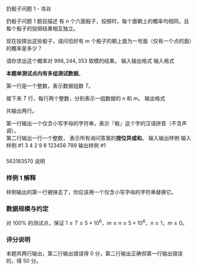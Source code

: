



扔骰子问题 1 - 洛谷














扔骰子问题 1
题目描述
有 $n$ 个六面骰子，投掷时，每个面朝上的概率均相同，且每个骰子的投掷结果相互独立。

现在投掷出这些骰子，请问恰好有 $m$ 个骰子的朝上面为一号面（仅有一个点的面）的概率是多少？

请你求出这个概率对 $998,244,353$ 取模的结果。
输入输出格式
输入格式

**本题单测试点内有多组测试数据**。

第一行是一个整数，表示数据组数 $T$。

接下来 $T$ 行，每行两个整数，分别表示一组数据的 $n$ 和 $m$。
输出格式

共输出两行。

第一行输出一个仅含小写字母的字符串，表示『骰』这个字的汉语拼音（不含声调）。  
第二行输出一行一个整数， 表示所有询问答案的**按位异或和**。
输入输出样例
输入样例 #1
3
4 2
9 8
123456 789
输出样例 #1
#####
563183570
说明
### 样例 1 解释

样例输出的第一行被抹去了，你应该用一个仅含小写字母的字符串替换它。

### 数据规模与约定

对 $100\%$ 的测试点，保证 $1 \leq T \leq 5 \times 10^6$，$m \leq n \leq 5 \times 10^6$，$n \geq 1$，$m \geq 0$。

### 评分说明

本题共两行输出，第二行输出错误得 $0$ 分，第二行输出正确但第一行输出错误的，得 $50$ 分。






